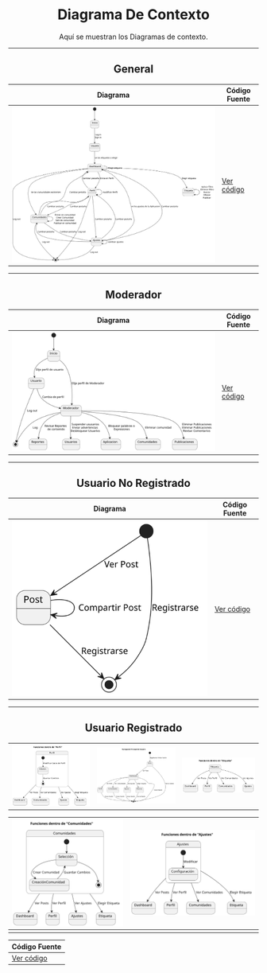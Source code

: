<div align="center">

# Diagrama De Contexto

Aquí se muestran los Diagramas de contexto.

---
## General

| **Diagrama** | **Código Fuente** |
|--------------|--------------------|
| ![App](/CdU/DdContexto/3ª_Iteración/DdContexto.svg) | [Ver código](/CdU/DdContexto/3ª_Iteración/DdContexto.puml) |

---

## Moderador

| **Diagrama** | **Código Fuente** |
|--------------|--------------------|
| ![Moderador](/CdU/DdContexto_Mod/3ª_Iteración/DdContexto_Mod.svg) | [Ver código](/CdU/DdContexto_Mod/3ª_Iteración/DdContexto_Mod.puml) |

---
## Usuario No Registrado

| **Diagrama** | **Código Fuente** |
|--------------|--------------------|
| ![UsuarioNR](/CdU/DdContexto_UsuarioNR/2ª%20Iteración/DdContexto_UsuarioNR.svg) | [Ver código](/CdU/DdContexto_UsuarioNR/2ª%20Iteración/DdContexto_UsuarioNR.puml) |

---
## Usuario Registrado

|              |                   |              |
|--------------|-------------------|--------------|
|![UsuarioR1](/CdU/DdContexto_UsuarioR/3ª_Iteración/DdContexto_UsuarioR(Perfil).svg)|![UsuarioR2](/CdU/DdContexto_UsuarioR/3ª_Iteración/DdContexto_UsuarioR(NavegaciónPrincipal).svg)|![UsuarioR3](/CdU/DdContexto_UsuarioR/3ª_Iteración/DdContexto_UsuarioR(Etiqueta).svg)|

|![UsuarioR4](/CdU/DdContexto_UsuarioR/3ª_Iteración/DdContexto_UsuarioR(Comunidades).svg)|![UsuarioR5](/CdU/DdContexto_UsuarioR/3ª_Iteración/DdContexto_UsuarioR(Ajustes).svg)|
|--------------|----------|
|              |          |

| **Código Fuente** |
|--------------------|
| [Ver código](/CdU/DdContexto_UsuarioR/3ª_Iteración) |

</div>
